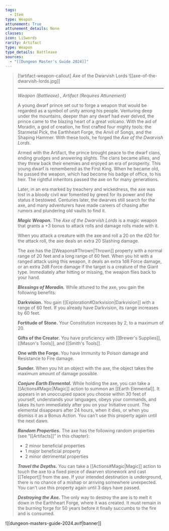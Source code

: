 ```yaml
---
tags:
  - Item
type: Weapon
attunement: True
attunement_details: None
classes:
icon: LiSwords
rarity: Artifact
type: Weapon
type_details: Battleaxe
sources: 
  - "[[Dungeon Master's Guide 2024]]"
---
```

>[!artifact-weapon-callout] Axe of the Dwarvish Lords
>![[axe-of-the-dwarvish-lords.jpg]]
>
> - - -
>_Weapon (Battleaxe) , Artifact (Requires Attunement)_
>
>A young dwarf prince set out to forge a weapon that would be regarded as a symbol of unity among his people. Venturing deep under the mountains, deeper than any dwarf had ever delved, the prince came to the blazing heart of a great volcano. With the aid of Moradin, a god of creation, he first crafted four mighty tools: the Starmetal Pick, the Earthheart Forge, the Anvil of Songs, and the Shaping Hammer. With these tools, he forged the _Axe of the Dwarvish Lords_.
>
>Armed with the Artifact, the prince brought peace to the dwarf clans, ending grudges and answering slights. The clans became allies, and they threw back their enemies and enjoyed an era of prosperity. This young dwarf is remembered as the First King. When he became old, he passed the weapon, which had become his badge of office, to his heir. The rightful inheritors passed the axe on for many generations.
>
>Later, in an era marked by treachery and wickedness, the axe was lost in a bloody civil war fomented by greed for its power and the status it bestowed. Centuries later, the dwarves still search for the axe, and many adventurers have made careers of chasing after rumors and plundering old vaults to find it.
>
>**_Magic Weapon._** The _Axe of the Dwarvish Lords_ is a magic weapon that grants a +3 bonus to attack rolls and damage rolls made with it.
>
>When you attack a creature with the axe and roll a 20 on the d20 for the attack roll, the axe deals an extra 20 Slashing damage.
>
>The axe has the [[Weapons#Thrown\|Thrown]] property with a normal range of 20 feet and a long range of 60 feet. When you hit with a ranged attack using this weapon, it deals an extra 1d8 Force damage, or an extra 2d8 Force damage if the target is a creature of the Giant type. Immediately after hitting or missing, the weapon flies back to your hand.
>
>**_Blessings of Moradin._** While attuned to the axe, you gain the following benefits:
>
>**Darkvision.** You gain [[Exploration#Darkvision\|Darkvision]] with a range of 60 feet. If you already have Darkvision, its range increases by 60 feet.
>
>**Fortitude of Stone.** Your Constitution increases by 2, to a maximum of 20.
>
>**Gifts of the Creator.** You have proficiency with [[Brewer's Supplies]], [[Mason's Tools]], and [[Smith's Tools]].
>
>**One with the Forge.** You have Immunity to Poison damage and Resistance to Fire damage.
>
>**Sunder.** When you hit an object with the axe, the object takes the maximum amount of damage possible.
>
>**_Conjure Earth Elemental._** While holding the axe, you can take a [[Actions#Magic\|Magic]] action to summon an [[Earth Elemental]]. It appears in an unoccupied space you choose within 30 feet of yourself, understands your languages, obeys your commands, and takes its turn immediately after you on your Initiative count. The elemental disappears after 24 hours, when it dies, or when you dismiss it as a Bonus Action. You can't use this property again until the next dawn.
>
>**_Random Properties._** The axe has the following random properties (see “[[Artifacts]]” in this chapter):
>
>- 2 minor beneficial properties
>- 1 major beneficial property
>- 2 minor detrimental properties
>
>**_Travel the Depths._** You can take a [[Actions#Magic\|Magic]] action to touch the axe to a fixed piece of dwarven stonework and cast [[Teleport]] from the axe. If your intended destination is underground, there is no chance of a mishap or arriving somewhere unexpected. You can't use this property again until 3 days have passed.
>
>**_Destroying the Axe._** The only way to destroy the axe is to melt it down in the Earthheart Forge, where it was created. It must remain in the burning forge for 50 years before it finally succumbs to the fire and is consumed.


![[dungeon-masters-guide-2024.avif|banner]]